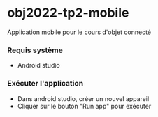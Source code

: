 # obj2022-tp2-mobile
Application mobile pour le cours d'objet connecté
### Requis système
- Android studio
### Exécuter l'application
- Dans android studio, créer un nouvel appareil
- Cliquer sur le bouton "Run app" pour exécuter
